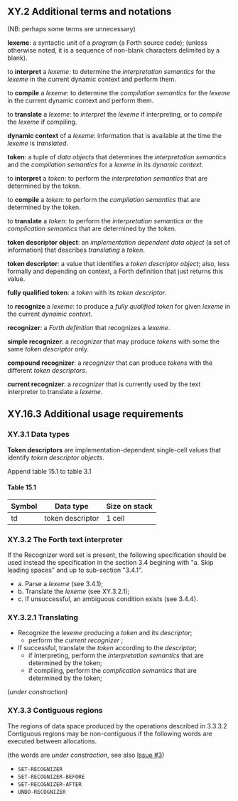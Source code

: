 ## XY.2 Additional terms and notations

(NB: perhaps some terms are unnecessary)

**lexeme**: a syntactic unit of a _program_ (a Forth source code); (unless otherwise noted, it is a sequence of non-blank characters delimited by a blank).

to **interpret** a _lexeme_: to determine the _interpretation semantics_ for the _lexeme_ in the current dynamic context and perform them.

to **compile** a _lexeme_: to determine the _compilation semantics_ for the _lexeme_ in the current dynamic context and perform them.

to **translate** a _lexeme_: to _interpret_ the _lexeme_ if interpreting, or to _compile_ the _lexeme_ if compiling.

**dynamic context** of a _lexeme_: information that is available at the time the _lexeme_ is _translated_.

**token**: a tuple of _data objects_ that determines the _interpretation semantics_ and the _compilation semantics_ for a _lexeme_ in its _dynamic context_.

to **interpret** a _token_: to perform the _interpretation semantics_ that are determined by the token.

to **compile** a _token_: to perform the _compilation semantics_ that are determined by the token.

to **translate** a _token_: to perform the _interpretation semantics_ or the _complication semantics_ that are determined by the token.

**token descriptor object**: an _implementation dependent_ _data object_ (a set of information) that describes _translating_ a _token_.

**token descriptor**: a value that identifies a _token descriptor object_;
also, less formally and depending on context, a Forth definition that just returns this value.

**fully qualified token**: a _token_ with its _token descriptor_.

to **recognize** a _lexeme_: to produce a _fully qualified token_ for given _lexeme_ in the current _dynamic context_.

**recognizer**: a _Forth definition_ that recognizes a _lexeme_.

**simple recognizer**: a _recognizer_ that may produce _tokens_ with some the same _token descriptor_ only.

**compound recognizer**: a _recognizer_ that can produce _tokens_ with the different _token descriptors_.

**current recognizer**: a _recognizer_ that is currently used by the text interpreter to translate a _lexeme_.



## XY.16.3 Additional usage requirements

### XY.3.1 Data types

**Token descriptors** are implementation-dependent single-cell values that identify _token descriptor objects_.

Append table 15.1 to table 3.1

#### Table 15.1
Symbol | Data type | Size on stack
-- | -- | --
td | token descriptor | 1 cell



### XY.3.2 The Forth text interpreter

If the Recognizer word set is present, the following specification should be used instead the specification in the section 3.4 begining with "a. Skip leading spaces" and up to sub-section "3.4.1".

- a. Parse a _lexeme_ (see 3.4.1);
- b. Translate the _lexeme_ (see XY.3.2.1);
- c. If unsuccessful, an ambiguous condition exists (see 3.4.4).

### XY.3.2.1 Translating

- Recognize the _lexeme_ producing a _token_ and its _descriptor_;
  - perform the _current recognizer_ ;
- If successful, translate the _token_ according to the _descriptor_;
  - if interpreting, perform the _interpretation semantics_ that are determined by the token;
  - if compiling, perform the _complication semantics_ that are determined by the token;
  
(*under constraction*)


### XY.3.3 Contiguous regions

The regions of data space produced by the operations described in 3.3.3.2 Contiguous regions may be non-contiguous if the following words are executed between allocations. 

(the words are *under constraction*, see also [Issue #3](https://github.com/ForthHub/fep-recognizer/issues/3))
 - `SET-RECOGNIZER`
 - `SET-RECOGNIZER-BEFORE`
 - `SET-RECOGNIZER-AFTER`
 - `UNDO-RECOGNIZER`
